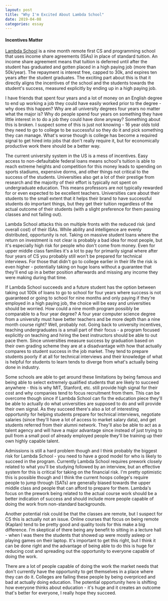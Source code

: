 ```yaml
---
layout: post
title: "Why I'm Excited About Lambda School"
date: 2019-04-08
categories: essay
---
```


#### Incentives Matter

[Lambda School][lambda-school] is a nine month remote first CS and programming school that uses income share agreements (ISAs) in place of standard tuition. An income share agreement means that tuition is deferred until after the student has graduated and gotten placed in a high paying job (more than 50k/year). The repayment is interest free, capped to 30k, and expires ten years after the student graduates. The exciting part about this is that it directly aligns the incentives of the school and the students towards the student's success, measured explicitly by ending up in a high paying job.

I have friends that spent four years and a lot of money on an English degree to end up working a job they could have easily worked prior to the degree - why does this happen? Why are all university degrees four years no matter what the major is? Why do people spend four years on something they have little interest in to do a job they could have done anyway?  Something about this is broken. I suspect some of this is just not knowing - 16 year olds told they need to go to college to be successful so they do it and pick something they can manage. What's worse though is college has become a required signal to get hired into jobs that don't really require it, but for economically productive work there should be a better way.

The current university system in the US is a mess of incentives. Easy access to non-defaultable federal loans means school's tuition is able to reach extreme heights and competition for this money leads to spending on sports stadiums, expensive dorms, and other things not critical to the success of the students.  Universities also get a lot of their prestige from research and the majority of their effort is typically not spent on undergraduate education. This means professors are not typically rewarded for or even expected to be excellent teachers. Universities care about their students to the small extent that it helps their brand to have successful students do important things, but they get their tuition regardless of the actual outcome of their students (with a slight preference for them passing classes and not failing out).

Lambda School attacks this on multiple fronts with the reduced risk (and overall cost) of their ISAs. While ability and intelligence are evenly distributed, opportunity is not. Taking on massive student loans where the return on investment is not clear is probably a bad idea for most people, but it's especially high risk for people who don't come from money. Even for upper middle class families it's a lot to pay for primarily signal where after four years of CS you probably still won't be prepared for technical interviews. For those that didn't go to college earlier in their life the risk is even higher - potentially taking on huge loans without a guarantee that they'll end up in a better position afterwards and missing any income they were making during that time.

If Lambda School succeeds and a future student has the option between taking out 100k of loans to go to school for four years where success is not guaranteed or going to school for nine months and only paying if they're employed in a high paying job, the choice will be easy and universities should be worried. How could a nine month program possibly be comparable to a four year degree? A four year computer science degree from a university must have better teachers and be more depth than a nine month course right? Well, probably not. Going back to university incentives, teaching undergraduates is a small part of their focus - a program focused explicitly on teaching and hiring the best instructors should be able to out pace them. Since universities measure success by graduation based on their own grading scheme they are at a disadvantage with how that actually compares to student success in the job market. They tend to prepare students poorly if at all for technical interviews and their knowledge of what is helpful for students to learn tends to diverge from what's actually being done in industry.

Some schools are able to get around these limitations by being famous and being able to select extremely qualified students that are likely to succeed anywhere - this is why MIT, Stanford, etc. still provide high signal for their cost and why companies tend to focus recruitment from them. This can be overcome though since if Lambda School can fix the education piece they'll be able to actually do what universities are supposed to do and will provide their own signal. As they succeed there's also a lot of interesting opportunity for helping students prepare for technical interviews, negotiate salaries (since they'll have a lot of access to market salary data), and get students referred from their alumni network.  They'll also be able to act as a talent agency and will have a major advantage since instead of just trying to pull from a small pool of already employed people they'll be training up their own highly capable talent.

Admissions is still a hard problem though and I think probably the biggest risk for Lambda School - you need to have a good model for who is likely to succeed in the program.  Currently Lambda School requires prework closely related to what you'll be studying followed by an interview, but an effective system for this is critical for taking on the financial risk. I'm pretty optimistic this is possible though and I think the current hoops college's require people to jump through (SATs) are generally biased towards the upper middle class and people that can afford to prepare for them. Lambda's focus on the prework being related to the actual course work should be a better indication of success and should include more people capable of doing the work from non-standard backgrounds.

Another potential risk could be that the classes are remote, but I suspect for CS this is actually not an issue. Online courses that focus on being remote (Kaplan) tend to be pretty good and quality tools for this make a big difference. I'm skeptical of there being any benefit to sitting in a lecture hall - when I was there the students that showed up were mostly asleep or playing games on their laptop. It's important to get this right, but I think it can be done right and the advantage of being able to do this is huge for reducing cost and spreading out the opportunity to everyone capable of doing the work.

There are a lot of people capable of doing the work the market needs that don't currently have the opportunity to get themselves in a place where they can do it.  Colleges are failing these people by being overpriced and bad at actually doing education. The potential opportunity here is shifting how everyone thinks about education - it's huge and it creates an outcome that's better for everyone, I really hope they succeed.

[lambda-school]: https://lambdaschool.com/
